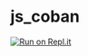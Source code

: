 # js_coban
[![Run on Repl.it](https://repl.it/badge/github/ntdat104/js_coban)](https://repl.it/github/ntdat104/js_coban)
 
